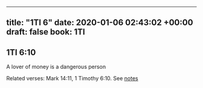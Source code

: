 
---
title: "1TI 6"
date: 2020-01-06 02:43:02 +00:00
draft: false
book: 1TI
---

## 1TI 6:10

A lover of money is a dangerous person

Related verses: Mark 14:11, 1 Timothy 6:10. See [notes](https://my.bible.com/notes/3335499974963880335)

